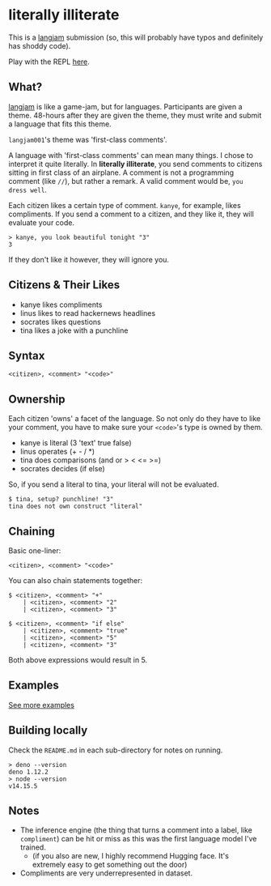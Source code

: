 # literally illiterate

This is a [langjam](https://github.com/langjam/langjam) submission (so, this will probably have typos and definitely has shoddy code). 

Play with the REPL [here](https://first-class-comments.netlify.app/).

## What?

[langjam](https://github.com/langjam/langjam) is like a game-jam, but for languages.
Participants are given a theme.
48-hours after they are given the theme, they must write and submit a language that fits this theme.

`langjam001`'s theme was 'first-class comments'.

A language with 'first-class comments' can mean many things.
I chose to interpret it quite literally.
In <strong>literally illiterate</strong>, you send comments to citizens sitting in first class of an airplane.
A comment is not a programming comment (like `//`), but rather a remark.
A valid comment would be, `you dress well`.

Each citizen likes a certain type of comment.
`kanye`, for example, likes compliments.
If you send a comment to a citizen, and they like it, they will evaluate your code.

```
> kanye, you look beautiful tonight "3"
3
```

If they don't like it however, they will ignore you.

## Citizens & Their Likes
- kanye likes compliments
- linus likes to read hackernews headlines
- socrates likes questions
- tina likes a joke with a punchline

## Syntax

`<citizen>, <comment> "<code>"`

## Ownership

Each citizen 'owns' a facet of the language.
So not only do they have to like your comment,
you have to make sure your `<code>`'s type is owned by them.

- kanye is literal (3 'text' true false)
- linus operates (+ - / *)
- tina does comparisons (and or > < <= >=)
- socrates decides (if else)

So, if you send a literal to tina, your literal will not be evaluated.

```
$ tina, setup? punchline! "3"
tina does not own construct "literal"
```

## Chaining

Basic one-liner:

`<citizen>, <comment> "<code>"`

You can also chain statements together:

```
$ <citizen>, <comment> "+"
	| <citizen>, <comment> "2"
	| <citizen>, <comment> "3"
```

```
$ <citizen>, <comment> "if else"
	| <citizen>, <comment> "true"
	| <citizen>, <comment> "5"
	| <citizen>, <comment> "3"
```

Both above expressions would result in 5.

## Examples

[See more examples](examples/examples.md)

## Building locally

Check the `README.md` in each sub-directory for notes on running.

```
> deno --version
deno 1.12.2
> node --version
v14.15.5
```

## Notes

- The inference engine (the thing that turns a comment into a label, like `compliment`) can be hit or miss 
as this was the first language model I've trained.
  - (if you also are new, I highly recommend Hugging face. It's extremely easy to get something out the door)
- Compliments are very underrepresented in dataset.